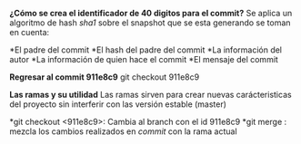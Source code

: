 **¿Cómo se crea el identificador de 40 digitos para el commit?**
Se aplica un algoritmo de hash _sha1_ sobre el snapshot que se esta generando
se toman en cuenta:

*El padre del commit
*El hash del padre del commit
*La información del autor
*La información de quien hace el commit
*El mensaje del commit


**Regresar al commit 911e8c9**
git checkout 911e8c9

**Las ramas y su utilidad**
Las ramas sirven para crear nuevas carácteristicas del proyecto sin interferir
con las versión estable (master)

*git checkout <911e8c9>: Cambia al branch con el id 911e8c9
*git merge <commit>: mezcla los cambios realizados en _commit_ con la rama actual
